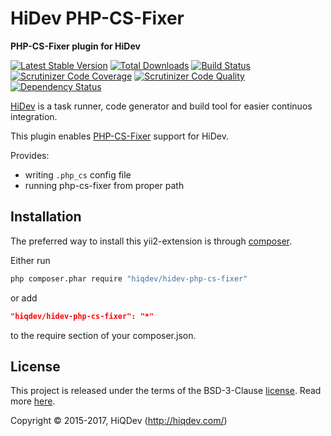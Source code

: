 # HiDev PHP-CS-Fixer

**PHP-CS-Fixer plugin for HiDev**

[![Latest Stable Version](https://poser.pugx.org/hiqdev/hidev-php-cs-fixer/v/stable)](https://packagist.org/packages/hiqdev/hidev-php-cs-fixer)
[![Total Downloads](https://poser.pugx.org/hiqdev/hidev-php-cs-fixer/downloads)](https://packagist.org/packages/hiqdev/hidev-php-cs-fixer)
[![Build Status](https://img.shields.io/travis/hiqdev/hidev-php-cs-fixer.svg)](https://travis-ci.org/hiqdev/hidev-php-cs-fixer)
[![Scrutinizer Code Coverage](https://img.shields.io/scrutinizer/coverage/g/hiqdev/hidev-php-cs-fixer.svg)](https://scrutinizer-ci.com/g/hiqdev/hidev-php-cs-fixer/)
[![Scrutinizer Code Quality](https://img.shields.io/scrutinizer/g/hiqdev/hidev-php-cs-fixer.svg)](https://scrutinizer-ci.com/g/hiqdev/hidev-php-cs-fixer/)
[![Dependency Status](https://www.versioneye.com/php/hiqdev:hidev-php-cs-fixer/dev-master/badge.svg)](https://www.versioneye.com/php/hiqdev:hidev-php-cs-fixer/dev-master)

[HiDev](https://github.com/hiqdev/hidev) is a task runner, code generator and build tool for easier continuos integration.

This plugin enables [PHP-CS-Fixer](https://github.com/FriendsOfPHP/PHP-CS-Fixer) support for HiDev.

Provides:

- writing `.php_cs` config file
- running php-cs-fixer from proper path

## Installation

The preferred way to install this yii2-extension is through [composer](http://getcomposer.org/download/).

Either run

```sh
php composer.phar require "hiqdev/hidev-php-cs-fixer"
```

or add

```json
"hiqdev/hidev-php-cs-fixer": "*"
```

to the require section of your composer.json.

## License

This project is released under the terms of the BSD-3-Clause [license](LICENSE).
Read more [here](http://choosealicense.com/licenses/bsd-3-clause).

Copyright © 2015-2017, HiQDev (http://hiqdev.com/)
